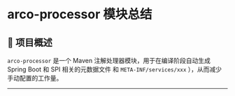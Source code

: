 # arco-processor 模块总结

## 📌 项目概述

`arco-processor` 是一个 Maven 注解处理器模块，用于在编译阶段自动生成 Spring Boot 和 SPI 相关的元数据文件 和 `META-INF/services/xxx`
），从而减少手动配置的工作量。

---

